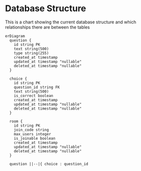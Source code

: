 # Database Structure

This is a chart showing the current database structure and which relationships there are between the tables

```mermaid
erDiagram
  question {
    id string PK
    text string(500)
    type string(255)
    created_at timestamp
    updated_at timestamp "nullable"
    deleted_at timestamp "nullable"
  }

  choice {
    id string PK
    question_id string FK
    text string(500)
    is_correct boolean
    created_at timestamp
    updated_at timestamp "nullable"
    deleted_at timestamp "nullable"
  }

  room {
    id string PK
    join_code string
    max_users integer
    is_joinable boolean
    created_at timestamp
    updated_at timestamp "nullable"
    deleted_at timestamp "nullable"
  }

  question ||--|{ choice : question_id
```
